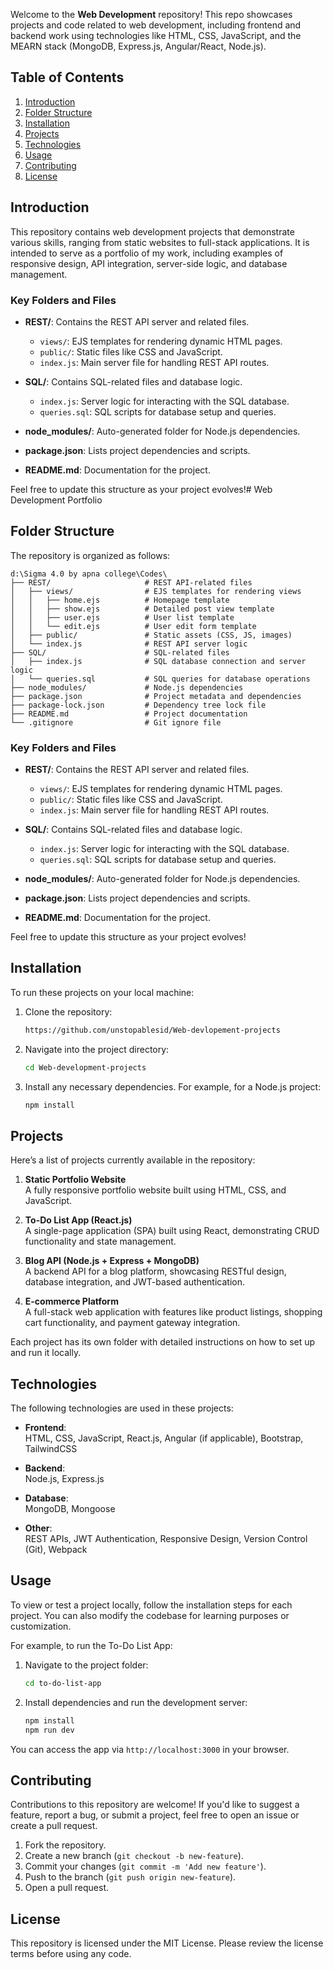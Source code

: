 
Welcome to the **Web Development** repository! This repo showcases projects and code related to web development, including frontend and backend work using technologies like HTML, CSS, JavaScript, and the MEARN stack (MongoDB, Express.js, Angular/React, Node.js).

## Table of Contents
1. [Introduction](#introduction)
2. [Folder Structure](#folder-structure)
3. [Installation](#installation)
4. [Projects](#projects)
5. [Technologies](#technologies)
6. [Usage](#usage)
7. [Contributing](#contributing)
8. [License](#license)

## Introduction

This repository contains web development projects that demonstrate various skills, ranging from static websites to full-stack applications. It is intended to serve as a portfolio of my work, including examples of responsive design, API integration, server-side logic, and database management.

### Key Folders and Files

- **REST/**: Contains the REST API server and related files.
  - `views/`: EJS templates for rendering dynamic HTML pages.
  - `public/`: Static files like CSS and JavaScript.
  - `index.js`: Main server file for handling REST API routes.

- **SQL/**: Contains SQL-related files and database logic.
  - `index.js`: Server logic for interacting with the SQL database.
  - `queries.sql`: SQL scripts for database setup and queries.

- **node_modules/**: Auto-generated folder for Node.js dependencies.

- **package.json**: Lists project dependencies and scripts.

- **README.md**: Documentation for the project.

Feel free to update this structure as your project evolves!# Web Development Portfolio

## Folder Structure

The repository is organized as follows:

```
d:\Sigma 4.0 by apna college\Codes\
├── REST/                     # REST API-related files
│   ├── views/                # EJS templates for rendering views
│   │   ├── home.ejs          # Homepage template
│   │   ├── show.ejs          # Detailed post view template
│   │   ├── user.ejs          # User list template
│   │   └── edit.ejs          # User edit form template
│   ├── public/               # Static assets (CSS, JS, images)
│   └── index.js              # REST API server logic
├── SQL/                      # SQL-related files
│   ├── index.js              # SQL database connection and server logic
│   └── queries.sql           # SQL queries for database operations
├── node_modules/             # Node.js dependencies
├── package.json              # Project metadata and dependencies
├── package-lock.json         # Dependency tree lock file
├── README.md                 # Project documentation
└── .gitignore                # Git ignore file
```

### Key Folders and Files

- **REST/**: Contains the REST API server and related files.
  - `views/`: EJS templates for rendering dynamic HTML pages.
  - `public/`: Static files like CSS and JavaScript.
  - `index.js`: Main server file for handling REST API routes.

- **SQL/**: Contains SQL-related files and database logic.
  - `index.js`: Server logic for interacting with the SQL database.
  - `queries.sql`: SQL scripts for database setup and queries.

- **node_modules/**: Auto-generated folder for Node.js dependencies.

- **package.json**: Lists project dependencies and scripts.

- **README.md**: Documentation for the project.

Feel free to update this structure as your project evolves!

## Installation

To run these projects on your local machine:

1. Clone the repository:

   ```bash 
   https://github.com/unstopablesid/Web-devlopement-projects
   ```

2. Navigate into the project directory:

   ```bash
   cd Web-development-projects
   ```

3. Install any necessary dependencies. For example, for a Node.js project:

   ```bash
   npm install
   ```



## Projects

Here’s a list of projects currently available in the repository:

1. **Static Portfolio Website**  
   A fully responsive portfolio website built using HTML, CSS, and JavaScript.
   
2. **To-Do List App (React.js)**  
   A single-page application (SPA) built using React, demonstrating CRUD functionality and state management.

3. **Blog API (Node.js + Express + MongoDB)**  
   A backend API for a blog platform, showcasing RESTful design, database integration, and JWT-based authentication.

4. **E-commerce Platform**  
   A full-stack web application with features like product listings, shopping cart functionality, and payment gateway integration.

Each project has its own folder with detailed instructions on how to set up and run it locally.

## Technologies

The following technologies are used in these projects:

- **Frontend**:  
  HTML, CSS, JavaScript, React.js, Angular (if applicable), Bootstrap, TailwindCSS

- **Backend**:  
  Node.js, Express.js

- **Database**:  
  MongoDB, Mongoose

- **Other**:  
  REST APIs, JWT Authentication, Responsive Design, Version Control (Git), Webpack

## Usage

To view or test a project locally, follow the installation steps for each project. You can also modify the codebase for learning purposes or customization.

For example, to run the To-Do List App:

1. Navigate to the project folder:

   ```bash
   cd to-do-list-app
   ```

2. Install dependencies and run the development server:

   ```bash
   npm install
   npm run dev
   ```

You can access the app via `http://localhost:3000` in your browser.

## Contributing

Contributions to this repository are welcome! If you'd like to suggest a feature, report a bug, or submit a project, feel free to open an issue or create a pull request.

1. Fork the repository.
2. Create a new branch (`git checkout -b new-feature`).
3. Commit your changes (`git commit -m 'Add new feature'`).
4. Push to the branch (`git push origin new-feature`).
5. Open a pull request.

## License

This repository is licensed under the MIT License. Please review the license terms before using any code.

